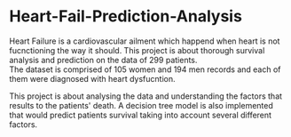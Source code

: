 # Heart-Fail-Prediction-Analysis

Heart Failure is a cardiovascular ailment which happend when heart is not fucnctioning the way it should. This project is about thorough survival analysis and prediction on the data of 299 patients.  
The dataset is comprised of 105 women and 194 men records and each of them were diagnosed with heart dysfucntion.

This project is about analysing the data and understanding the factors that results to the patients' death. A decision tree model is also implemented that would predict patients survival taking into account several different factors. 
